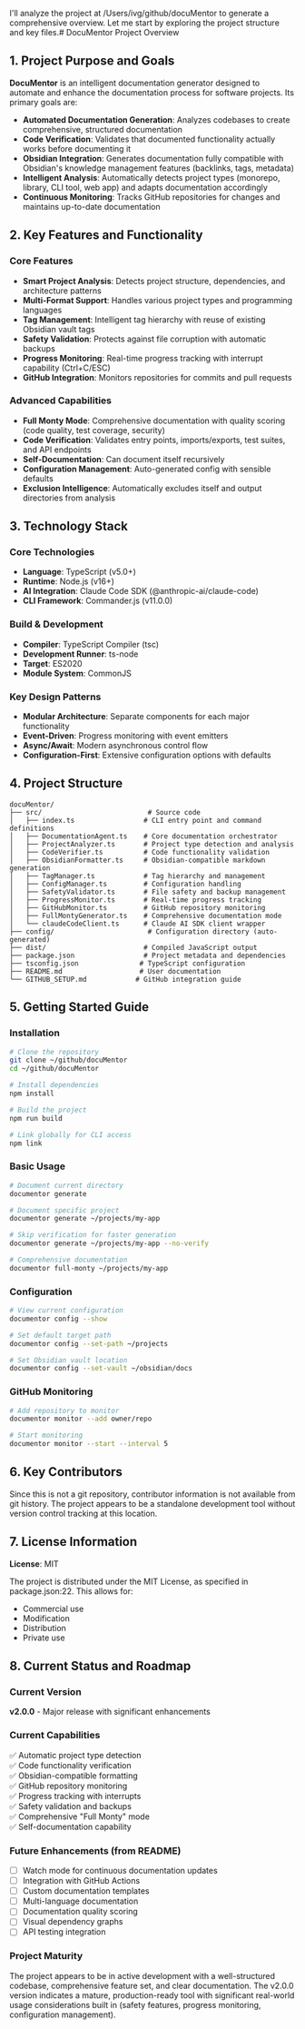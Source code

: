I'll analyze the project at /Users/ivg/github/docuMentor to generate a comprehensive overview. Let me start by exploring the project structure and key files.# DocuMentor Project Overview

## 1. Project Purpose and Goals

**DocuMentor** is an intelligent documentation generator designed to automate and enhance the documentation process for software projects. Its primary goals are:

- **Automated Documentation Generation**: Analyzes codebases to create comprehensive, structured documentation
- **Code Verification**: Validates that documented functionality actually works before documenting it
- **Obsidian Integration**: Generates documentation fully compatible with Obsidian's knowledge management features (backlinks, tags, metadata)
- **Intelligent Analysis**: Automatically detects project types (monorepo, library, CLI tool, web app) and adapts documentation accordingly
- **Continuous Monitoring**: Tracks GitHub repositories for changes and maintains up-to-date documentation

## 2. Key Features and Functionality

### Core Features
- **Smart Project Analysis**: Detects project structure, dependencies, and architecture patterns
- **Multi-Format Support**: Handles various project types and programming languages
- **Tag Management**: Intelligent tag hierarchy with reuse of existing Obsidian vault tags
- **Safety Validation**: Protects against file corruption with automatic backups
- **Progress Monitoring**: Real-time progress tracking with interrupt capability (Ctrl+C/ESC)
- **GitHub Integration**: Monitors repositories for commits and pull requests

### Advanced Capabilities
- **Full Monty Mode**: Comprehensive documentation with quality scoring (code quality, test coverage, security)
- **Code Verification**: Validates entry points, imports/exports, test suites, and API endpoints
- **Self-Documentation**: Can document itself recursively
- **Configuration Management**: Auto-generated config with sensible defaults
- **Exclusion Intelligence**: Automatically excludes itself and output directories from analysis

## 3. Technology Stack

### Core Technologies
- **Language**: TypeScript (v5.0+)
- **Runtime**: Node.js (v16+)
- **AI Integration**: Claude Code SDK (@anthropic-ai/claude-code)
- **CLI Framework**: Commander.js (v11.0.0)

### Build & Development
- **Compiler**: TypeScript Compiler (tsc)
- **Development Runner**: ts-node
- **Target**: ES2020
- **Module System**: CommonJS

### Key Design Patterns
- **Modular Architecture**: Separate components for each major functionality
- **Event-Driven**: Progress monitoring with event emitters
- **Async/Await**: Modern asynchronous control flow
- **Configuration-First**: Extensive configuration options with defaults

## 4. Project Structure

```
docuMentor/
├── src/                          # Source code
│   ├── index.ts                 # CLI entry point and command definitions
│   ├── DocumentationAgent.ts    # Core documentation orchestrator
│   ├── ProjectAnalyzer.ts       # Project type detection and analysis
│   ├── CodeVerifier.ts          # Code functionality validation
│   ├── ObsidianFormatter.ts     # Obsidian-compatible markdown generation
│   ├── TagManager.ts            # Tag hierarchy and management
│   ├── ConfigManager.ts         # Configuration handling
│   ├── SafetyValidator.ts       # File safety and backup management
│   ├── ProgressMonitor.ts       # Real-time progress tracking
│   ├── GitHubMonitor.ts         # GitHub repository monitoring
│   ├── FullMontyGenerator.ts    # Comprehensive documentation mode
│   └── claudeCodeClient.ts      # Claude AI SDK client wrapper
├── config/                       # Configuration directory (auto-generated)
├── dist/                        # Compiled JavaScript output
├── package.json                 # Project metadata and dependencies
├── tsconfig.json               # TypeScript configuration
├── README.md                   # User documentation
└── GITHUB_SETUP.md            # GitHub integration guide
```

## 5. Getting Started Guide

### Installation
```bash
# Clone the repository
git clone ~/github/docuMentor
cd ~/github/docuMentor

# Install dependencies
npm install

# Build the project
npm run build

# Link globally for CLI access
npm link
```

### Basic Usage
```bash
# Document current directory
documentor generate

# Document specific project
documentor generate ~/projects/my-app

# Skip verification for faster generation
documentor generate ~/projects/my-app --no-verify

# Comprehensive documentation
documentor full-monty ~/projects/my-app
```

### Configuration
```bash
# View current configuration
documentor config --show

# Set default target path
documentor config --set-path ~/projects

# Set Obsidian vault location
documentor config --set-vault ~/obsidian/docs
```

### GitHub Monitoring
```bash
# Add repository to monitor
documentor monitor --add owner/repo

# Start monitoring
documentor monitor --start --interval 5
```

## 6. Key Contributors

Since this is not a git repository, contributor information is not available from git history. The project appears to be a standalone development tool without version control tracking at this location.

## 7. License Information

**License**: MIT

The project is distributed under the MIT License, as specified in package.json:22. This allows for:
- Commercial use
- Modification
- Distribution
- Private use

## 8. Current Status and Roadmap

### Current Version
**v2.0.0** - Major release with significant enhancements

### Current Capabilities
✅ Automatic project type detection  
✅ Code functionality verification  
✅ Obsidian-compatible formatting  
✅ GitHub repository monitoring  
✅ Progress tracking with interrupts  
✅ Safety validation and backups  
✅ Comprehensive "Full Monty" mode  
✅ Self-documentation capability  

### Future Enhancements (from README)
- [ ] Watch mode for continuous documentation updates
- [ ] Integration with GitHub Actions
- [ ] Custom documentation templates
- [ ] Multi-language documentation
- [ ] Documentation quality scoring
- [ ] Visual dependency graphs
- [ ] API testing integration

### Project Maturity
The project appears to be in active development with a well-structured codebase, comprehensive feature set, and clear documentation. The v2.0.0 version indicates a mature, production-ready tool with significant real-world usage considerations built in (safety features, progress monitoring, configuration management).